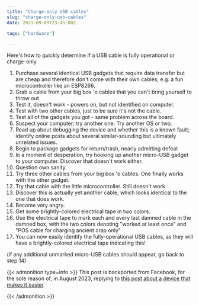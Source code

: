 ```yaml
---
title: "Charge-only USB cables"
slug: "charge-only-usb-cables"
date: 2021-09-09T23:45:00Z

tags: ["hardware"]

---
```


Here's how to quickly determine if a USB cable is fully operational or charge-only.

<!--more-->

1. Purchase several identical USB gadgets that require data transfer but are
   cheap and therefore don't come with their own cables; e.g. a fun microcontroller
   like an ESP8266.
2. Grab a cable from your big box 'o cables that you can't bring yourself to
   throw out
3. Test it, doesn't work - powers on, but not identified on computer.
4. Test with two other cables, just to be sure it's not the cable.
5. Test all of the gadgets you got - same problem across the board.
6. Suspect your computer; try another one. Try another OS or two.
7. Read up about debugging the device and whether this is a known fault;
   identify online posts about several similar-sounding but ultimately unrelated
   issues.
8. Begin to package gadgets for return/trash, nearly admitting defeat
9. In a moment of desperation, try hooking up another micro-USB gadget to your
   computer. Discover that doesn't work either.
10. Question own sanity.
11. Try three other cables from your big box 'o cables. One finally works with
    the other gadget.
12. Try that cable with the little microcontroller. Still doesn't work.
13. Discover this is actually yet another cable, which looks identical to the
    one that does work.
14. Become very angry.
15. Get some brightly-colored electrical tape in two colors.
16. Use the electrical tape to mark each and every last damned cable in the
    damned box, with the two colors denoting "worked at least once" and "POS cable
    for charging ancient crap only"
17. You can now easily identify the fully-operational USB cables, as they will
    have a brightly-colored electrical tape indicating this!

(if any additional unmarked micro-USB cables should appear, go back to step 14)

{{< admonition type=info >}}
This post is backported from Facebook, for the sole reason of, in August 2023, replying
to [this post about a device that makes it easier][cool-device].

[cool-device]: https://mastodon.social/@geerlingguy/110973213585771396
{{< /admonition >}}
